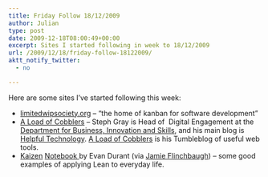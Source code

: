 ```yaml
---
title: Friday Follow 18/12/2009
author: Julian
type: post
date: 2009-12-18T08:00:49+00:00
excerpt: Sites I started following in week to 18/12/2009
url: /2009/12/18/friday-follow-18122009/
aktt_notify_twitter:
  - no

---
```

Here are some sites I&#8217;ve started following this week:

  * [limitedwipsociety.org][1] &#8211; &#8220;the home of kanban for software development&#8221;
  * <a href="https://loadofcobblers.com/" target="_blank">A Load of Cobblers</a> &#8211; Steph Gray is Head of  Digital Engagement at the <a href="https://www.bis.gov.uk/" target="_blank">Department for Business, Innovation and Skills</a>, and his main blog is <a href="https://blog.helpfultechnology.com/" target="_blank">Helpful Technology</a>. <a href="https://loadofcobblers.com/" target="_blank">A Load of Cobblers</a> is his Tumbleblog of useful web tools.
  * [Kaizen][2] <a href="https://" target="_blank">Notebook </a>by Evan Durant (via <a href="https://jamieflinchbaugh.com/" target="_blank">Jamie Flinchbaugh</a>) &#8211; some good examples of applying Lean to everyday life.

 [1]: https://www.limitedwipsociety.org/blog/
 [2]: https://blog.evandurant.com/